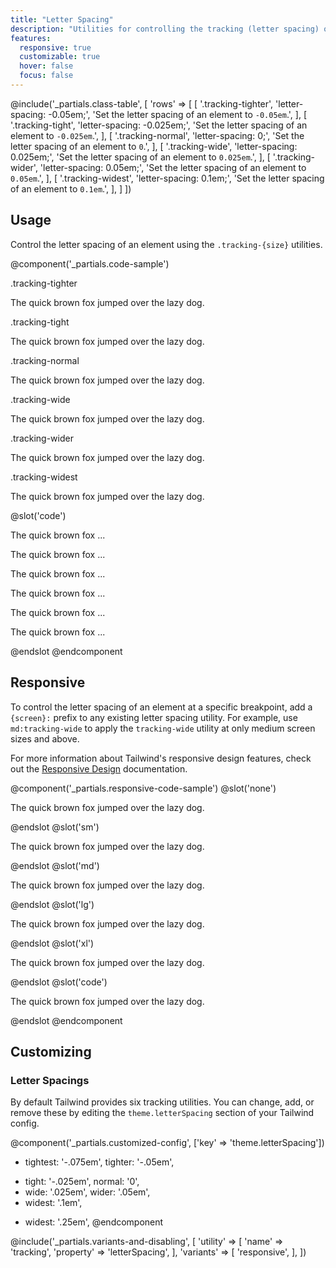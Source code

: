 ```yaml
---
title: "Letter Spacing"
description: "Utilities for controlling the tracking (letter spacing) of an element."
features:
  responsive: true
  customizable: true
  hover: false
  focus: false
---
```


@include('_partials.class-table', [
  'rows' => [
    [
      '.tracking-tighter',
      'letter-spacing: -0.05em;',
      'Set the letter spacing of an element to <code>-0.05em</code>.',
    ],
    [
      '.tracking-tight',
      'letter-spacing: -0.025em;',
      'Set the letter spacing of an element to <code>-0.025em</code>.',
    ],
    [
      '.tracking-normal',
      'letter-spacing: 0;',
      'Set the letter spacing of an element to <code>0</code>.',
    ],
    [
      '.tracking-wide',
      'letter-spacing: 0.025em;',
      'Set the letter spacing of an element to <code>0.025em</code>.',
    ],
    [
      '.tracking-wider',
      'letter-spacing: 0.05em;',
      'Set the letter spacing of an element to <code>0.05em</code>.',
    ],
    [
      '.tracking-widest',
      'letter-spacing: 0.1em;',
      'Set the letter spacing of an element to <code>0.1em</code>.',
    ],
  ]
])

## Usage

Control the letter spacing of an element using the `.tracking-{size}` utilities.

@component('_partials.code-sample')
<div class="mb-6">
  <p class="text-sm text-gray-600">.tracking-tighter</p>
  <p class="tracking-tighter text-lg text-gray-800">The quick brown fox jumped over the lazy dog.</p>
</div>
<div class="mb-6">
  <p class="text-sm text-gray-600">.tracking-tight</p>
  <p class="tracking-tight text-lg text-gray-800">The quick brown fox jumped over the lazy dog.</p>
</div>
<div class="mb-6">
  <p class="text-sm text-gray-600">.tracking-normal</p>
  <p class="tracking-normal text-lg text-gray-800">The quick brown fox jumped over the lazy dog.</p>
</div>
<div class="mb-6">
  <p class="text-sm text-gray-600">.tracking-wide</p>
  <p class="tracking-wide text-lg text-gray-800">The quick brown fox jumped over the lazy dog.</p>
</div>
<div class="mb-6">
  <p class="text-sm text-gray-600">.tracking-wider</p>
  <p class="tracking-wider text-lg text-gray-800">The quick brown fox jumped over the lazy dog.</p>
</div>
<div>
  <p class="text-sm text-gray-600">.tracking-widest</p>
  <p class="tracking-widest text-lg text-gray-800">The quick brown fox jumped over the lazy dog.</p>
</div>
@slot('code')
<p class="tracking-tighter ...">The quick brown fox ...</p>
<p class="tracking-tight ...">The quick brown fox ...</p>
<p class="tracking-normal ...">The quick brown fox ...</p>
<p class="tracking-wide ...">The quick brown fox ...</p>
<p class="tracking-wider ...">The quick brown fox ...</p>
<p class="tracking-widest ...">The quick brown fox ...</p>
@endslot
@endcomponent

## Responsive

To control the letter spacing of an element at a specific breakpoint, add a `{screen}:` prefix to any existing letter spacing utility. For example, use `md:tracking-wide` to apply the `tracking-wide` utility at only medium screen sizes and above.

For more information about Tailwind's responsive design features, check out the [Responsive Design](/docs/responsive-design) documentation.

@component('_partials.responsive-code-sample')
@slot('none')
<p class="tracking-tight text-lg text-gray-800">The quick brown fox jumped over the lazy dog.</p>
@endslot
@slot('sm')
<p class="tracking-normal text-lg text-gray-800">The quick brown fox jumped over the lazy dog.</p>
@endslot
@slot('md')
<p class="tracking-wide text-lg text-gray-800">The quick brown fox jumped over the lazy dog.</p>
@endslot
@slot('lg')
<p class="tracking-normal text-lg text-gray-800">The quick brown fox jumped over the lazy dog.</p>
@endslot
@slot('xl')
<p class="tracking-tight text-lg text-gray-800">The quick brown fox jumped over the lazy dog.</p>
@endslot
@slot('code')
<p class="none:tracking-tight sm:tracking-normal md:tracking-wide lg:tracking-normal xl:tracking-tight ...">The quick brown fox jumped over the lazy dog.</p>
@endslot
@endcomponent

## Customizing

### Letter Spacings

By default Tailwind provides six tracking utilities. You can change, add, or remove these by editing the `theme.letterSpacing` section of your Tailwind config.

@component('_partials.customized-config', ['key' => 'theme.letterSpacing'])
+ tightest: '-.075em',
  tighter: '-.05em',
- tight: '-.025em',
  normal: '0',
- wide: '.025em',
  wider: '.05em',
- widest: '.1em',
+ widest: '.25em',
@endcomponent

@include('_partials.variants-and-disabling', [
    'utility' => [
        'name' => 'tracking',
        'property' => 'letterSpacing',
    ],
    'variants' => [
        'responsive',
    ],
])
